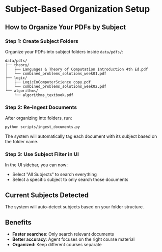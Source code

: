 # Subject-Based Organization Setup

## How to Organize Your PDFs by Subject

### Step 1: Create Subject Folders

Organize your PDFs into subject folders inside `data/pdfs/`:

```
data/pdfs/
├── theory/
│   ├── Languages & Theory of Computation Introduction 4th Ed.pdf
│   └── combined_problems_solutions_week01.pdf
├── logic/
│   ├── LogicInComputerScience copy.pdf
│   └── combined_problems_solutions_week02.pdf
└── algorithms/
    └── algorithms_textbook.pdf
```

### Step 2: Re-ingest Documents

After organizing into folders, run:
```bash
python scripts/ingest_documents.py
```

The system will automatically tag each document with its subject based on the folder name.

### Step 3: Use Subject Filter in UI

In the UI sidebar, you can now:
- Select "All Subjects" to search everything
- Select a specific subject to only search those documents

## Current Subjects Detected

The system will auto-detect subjects based on your folder structure.

## Benefits

- **Faster searches**: Only search relevant documents
- **Better accuracy**: Agent focuses on the right course material
- **Organized**: Keep different courses separate
